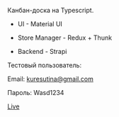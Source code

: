 Канбан-доска на Typescript.

- UI - Material UI

- Store Manager - Redux + Thunk

- Backend - Strapi


Тестовый пользователь:

Email: kuresutina@gmail.com

Пароль: Wasd1234

[Live](https://hedelwing.github.io)